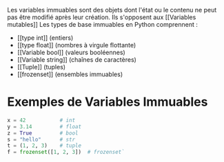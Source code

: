 Les variables immuables sont des objets dont l'état ou le contenu ne peut pas être modifié après leur création. Ils s'opposent aux [[Variables mutables]]  Les types de base immuables en Python comprennent :

- [[type int]] (entiers)
- [[type float]] (nombres à virgule flottante)
- [[Variable bool]] (valeurs booléennes)
- [[Variable string]] (chaînes de caractères)
- [[Tuple]] (tuples)
- [[frozenset]] (ensembles immuables)

# Exemples de Variables Immuables

```python
x = 42           # int 
y = 3.14         # float 
z = True         # bool 
s = "hello"      # str 
t = (1, 2, 3)    # tuple 
f = frozenset([1, 2, 3])  # frozenset`
```